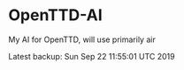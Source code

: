 # OpenTTD-AI
My AI for OpenTTD, will use primarily air

Latest backup: Sun Sep 22 11:55:01 UTC 2019
